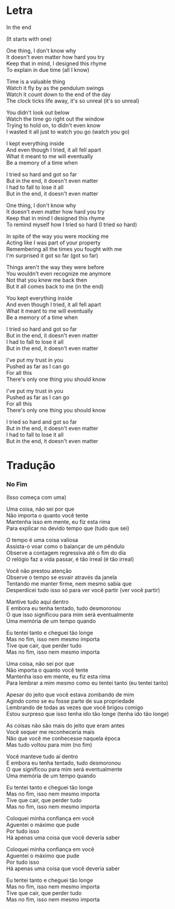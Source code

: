 
# Letra

In the end

(It starts with one)

One thing, I don't know why  
It doesn't even matter how hard you try  
Keep that in mind, I designed this rhyme  
To explain in due time (all I know)

Time is a valuable thing  
Watch it fly by as the pendulum swings  
Watch it count down to the end of the day  
The clock ticks life away, it's so unreal (it's so unreal)

You didn't look out below  
Watch the time go right out the window  
Trying to hold on, to didn't even know  
I wasted it all just to watch you go (watch you go)

I kept everything inside  
And even though I tried, it all fell apart  
What it meant to me will eventually  
Be a memory of a time when

I tried so hard and got so far  
But in the end, it doesn't even matter  
I had to fall to lose it all  
But in the end, it doesn't even matter

One thing, I don't know why  
It doesn't even matter how hard you try  
Keep that in mind I designed this rhyme  
To remind myself how I tried so hard (I tried so hard)

In spite of the way you were mocking me  
Acting like I was part of your property  
Remembering all the times you fought with me  
I'm surprised it got so far (got so far)

Things aren't the way they were before  
You wouldn't even recognize me anymore  
Not that you knew me back then  
But it all comes back to me (in the end)

You kept everything inside  
And even though I tried, it all fell apart  
What it meant to me will eventually  
Be a memory of a time when

I tried so hard and got so far  
But in the end, it doesn't even matter  
I had to fall to lose it all  
But in the end, it doesn't even matter

I've put my trust in you  
Pushed as far as I can go  
For all this  
There's only one thing you should know

I've put my trust in you  
Pushed as far as I can go  
For all this  
There's only one thing you should know

I tried so hard and got so far  
But in the end, it doesn't even matter  
I had to fall to lose it all  
But in the end, it doesn't even matter



# Tradução

### No Fim

(Isso começa com uma)

Uma coisa, não sei por que  
Não importa o quanto você tente  
Mantenha isso em mente, eu fiz esta rima  
Para explicar no devido tempo que (tudo que sei)

O tempo é uma coisa valiosa  
Assista-o voar como o balançar de um pêndulo  
Observe a contagem regressiva até o fim do dia  
O relógio faz a vida passar, é tão irreal (é tão irreal)

Você não prestou atenção  
Observe o tempo se esvair através da janela  
Tentando me manter firme, nem mesmo sabia que  
Desperdicei tudo isso só para ver você partir (ver você partir)

Mantive tudo aqui dentro  
E embora eu tenha tentado, tudo desmoronou  
O que isso significou para mim será eventualmente  
Uma memória de um tempo quando

Eu tentei tanto e cheguei tão longe  
Mas no fim, isso nem mesmo importa  
Tive que cair, que perder tudo  
Mas no fim, isso nem mesmo importa

Uma coisa, não sei por que  
Não importa o quanto você tente  
Mantenha isso em mente, eu fiz esta rima  
Para lembrar a mim mesmo como eu tentei tanto (eu tentei tanto)

Apesar do jeito que você estava zombando de mim  
Agindo como se eu fosse parte de sua propriedade  
Lembrando de todas as vezes que você brigou comigo  
Estou surpreso que isso tenha ido tão longe (tenha ido tão longe)

As coisas não são mais do jeito que eram antes  
Você sequer me reconheceria mais  
Não que você me conhecesse naquela época  
Mas tudo voltou para mim (no fim)

Você manteve tudo aí dentro  
E embora eu tenha tentado, tudo desmoronou  
O que significou para mim será eventualmente  
Uma memória de um tempo quando

Eu tentei tanto e cheguei tão longe  
Mas no fim, isso nem mesmo importa  
Tive que cair, que perder tudo  
Mas no fim, isso nem mesmo importa

Coloquei minha confiança em você  
Aguentei o máximo que pude  
Por tudo isso  
Há apenas uma coisa que você deveria saber

Coloquei minha confiança em você  
Aguentei o máximo que pude  
Por tudo isso  
Há apenas uma coisa que você deveria saber

Eu tentei tanto e cheguei tão longe  
Mas no fim, isso nem mesmo importa  
Tive que cair, que perder tudo  
Mas no fim, isso nem mesmo importa

